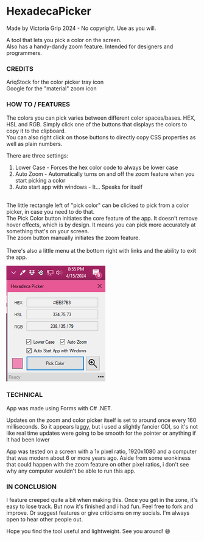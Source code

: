 # HexadecaPicker
Made by Victoria Grip
2024 - No copyright. Use as you will.

A tool that lets you pick a color on the screen.<br>
Also has a handy-dandy zoom feature. Intended for designers and programmers.

### CREDITS
AriqStock for the color picker tray icon<br>
Google for the "material" zoom icon

### HOW TO / FEATURES

The colors you can pick varies between different color spaces/bases. HEX, HSL and RGB. Simply click one of the buttons that displays the colors to copy it to the clipboard.<br>
You can also right click on those buttons to directly copy CSS properties as well as plain numbers.

There are three settings:<br>
1) Lower Case - Forces the hex color code to always be lower case<br>
2) Auto Zoom - Automatically turns on and off the zoom feature when you start picking a color<br>
3) Auto start app with windows - It... Speaks for itself<br>
<br>
The little rectangle left of "pick color" can be clicked to pick from a color picker, in case you need to do that.<br>
The Pick Color button initiates the core feature of the app. It doesn't  remove hover effects, which is by design. It means you can pick more accurately at something that's on your screen.<br>
The zoom button manually initiates the zoom feature.<br>
<br>
There's also a little menu at the bottom right with links and the ability to exit the app.<br>

![asdasd](promo.png)

### TECHNICAL
App was made using Forms with C# .NET.

Updates on the zoom and color picker itself is set to around once every 160 milliseconds. So it appears laggy, but i used a slightly fancier GDI, so it's not like real time updates were going to be smooth for the pointer or anything if it had been lower

App was tested on a screen with a 1x pixel ratio, 1920x1080 and a computer that was modern about 6 or more years ago. Aside from some wonkiness that could happen with the zoom feature on other pixel ratios, i don't see why any computer wouldn't be able to run this app.

### IN CONCLUSION
I feature creeped quite a bit when making this. Once you get in the zone, it's easy to lose track. But now it's finished and i had fun. Feel free to fork and improve. Or suggest features or give criticisms on my socials. I'm always open to hear other people out.

Hope you find the tool useful and lightweight. See you around! :smile:
